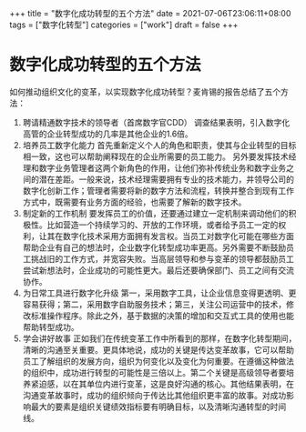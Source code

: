 +++
title = "数字化成功转型的五个方法"
date = 2021-07-06T23:06:11+08:00
tags = ["数字化转型"]
categories = ["work"]
draft = false
+++
# 数字化成功转型的五个方法

如何推动组织文化的变革，以实现数字化成功转型？麦肯锡的报告总结了五个方法：

1. 聘请精通数字技术的领导者（首席数字官CDD）
调查结果表明，引入数字化高管的企业转型成功的几率是其他企业的1.6倍。
2. 培养员工数字化能力
首先重新定义个人的角色和职责，使其与企业转型的目标相一致，这也可以帮助阐释现在的企业所需要的员工能力。
另外要发挥技术经理和数字业务管理者这两个新角色的作用，让他们弥补传统业务和数字业务之间的潜在差距。一般来说，技术经理需要拥有专业的技术能力，并领导公司的数字化创新工作；管理者需要将新的数字方法和流程，转换并整合到现有工作方式中，既需要有业务方面的经验，也需要了解新的数字技术。
3. 制定新的工作机制
要发挥员工的价值，还要通过建立一定机制来调动他们的积极性。比如营造一个持续学习的、开放的工作环境，或者给予员工一定的权利，让其在数字化技术采用方面拥有发言权。当员工对数字化可能在哪些方面帮助企业有自己的想法时，企业数字化转型成功率更高。另外需要不断鼓励员工挑战旧的工作方式，并宽容失败。当高层领导和参与变革的领导都鼓励员工尝试新想法时，企业成功的可能性更大。最后还要确保部门、员工之间有交流协作。
4. 为日常工具进行数字化升级
第一，采用数字工具，让企业信息变得更透明、更容易获得；第二，采用数字自助服务技术；第三，关注公司运营中的技术，修改标准操作程序。除此之外，基于数据的决策的增加和交互式工具的使用也能帮助转型成功。
5. 学会讲好故事
正如我们在传统变革工作中所看到的那样，在数字化转型期间，清晰的沟通至关重要。更具体地说，成功的关键是传达变革故事，它可以帮助员工了解组织的发展方向，组织为何变化以及变化为何重要。在遵循这种做法的组织中，成功进行转型的可能性是三倍以上。第二个关键是高级领导者要培养紧迫感，以在其单位内进行变革，这是良好沟通的核心。其他结果表明，在沟通变革故事时，成功的组织倾向于传达比其他组织更丰富的故事。对成功影响最大的要素是组织关键绩效指标要有明确目标，以及清晰沟通转型的时间线。